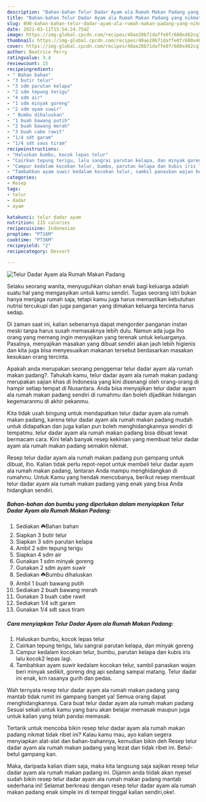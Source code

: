 ```yaml
---
description: "Bahan-bahan Telur Dadar Ayam ala Rumah Makan Padang yang nikmat Untuk Jualan"
title: "Bahan-bahan Telur Dadar Ayam ala Rumah Makan Padang yang nikmat Untuk Jualan"
slug: 890-bahan-bahan-telur-dadar-ayam-ala-rumah-makan-padang-yang-nikmat-untuk-jualan
date: 2021-03-11T15:54:24.754Z
image: https://img-global.cpcdn.com/recipes/48ae20b71daffe0f/680x482cq70/telur-dadar-ayam-ala-rumah-makan-padang-foto-resep-utama.jpg
thumbnail: https://img-global.cpcdn.com/recipes/48ae20b71daffe0f/680x482cq70/telur-dadar-ayam-ala-rumah-makan-padang-foto-resep-utama.jpg
cover: https://img-global.cpcdn.com/recipes/48ae20b71daffe0f/680x482cq70/telur-dadar-ayam-ala-rumah-makan-padang-foto-resep-utama.jpg
author: Beatrice Perry
ratingvalue: 3.4
reviewcount: 15
recipeingredient:
- " Bahan bahan"
- "3 butir telur"
- "3 sdm parutan kelapa"
- "2 sdm tepung terigu"
- "4 sdm air"
- "1 sdm minyak goreng"
- "2 sdm ayam suwir"
- " Bumbu dihaluskan"
- "1 buah bawang putih"
- "2 buah bawang merah"
- "3 buah cabe rawit"
- "1/4 sdt garam"
- "1/4 sdt saus tiram"
recipeinstructions:
- "Haluskan bumbu, kocok lepas telur"
- "Cairkan tepung terigu, lalu sangrai parutan kelapa, dan minyak goreng"
- "Campur kedalam kocokan telur, bumbu, parutan kelapa dan kubis iris lalu kocok2 lepas lagi."
- "Tambahkan ayam suwir kedalam kocokan telur, sambil panaskan wajan beri minyak sedikit, goreng dng api sedang sampai matang. Telur dadar ini enak, krn rasanya gurih dan pedas."
categories:
- Resep
tags:
- telur
- dadar
- ayam

katakunci: telur dadar ayam 
nutrition: 215 calories
recipecuisine: Indonesian
preptime: "PT16M"
cooktime: "PT36M"
recipeyield: "2"
recipecategory: Dessert

---
```



![Telur Dadar Ayam ala Rumah Makan Padang](https://img-global.cpcdn.com/recipes/48ae20b71daffe0f/680x482cq70/telur-dadar-ayam-ala-rumah-makan-padang-foto-resep-utama.jpg)

Selaku seorang wanita, menyuguhkan olahan enak bagi keluarga adalah suatu hal yang mengasyikan untuk kamu sendiri. Tugas seorang istri bukan hanya menjaga rumah saja, tetapi kamu juga harus memastikan kebutuhan nutrisi tercukupi dan juga panganan yang dimakan keluarga tercinta harus sedap.

Di zaman  saat ini, kalian sebenarnya dapat mengorder panganan instan meski tanpa harus susah memasaknya lebih dulu. Namun ada juga lho orang yang memang ingin menyajikan yang terenak untuk keluarganya. Pasalnya, menyajikan masakan yang dibuat sendiri akan jauh lebih higienis dan kita juga bisa menyesuaikan makanan tersebut berdasarkan masakan kesukaan orang tercinta. 



Apakah anda merupakan seorang penggemar telur dadar ayam ala rumah makan padang?. Tahukah kamu, telur dadar ayam ala rumah makan padang merupakan sajian khas di Indonesia yang kini disenangi oleh orang-orang di hampir setiap tempat di Nusantara. Anda bisa menyajikan telur dadar ayam ala rumah makan padang sendiri di rumahmu dan boleh dijadikan hidangan kegemaranmu di akhir pekanmu.

Kita tidak usah bingung untuk mendapatkan telur dadar ayam ala rumah makan padang, karena telur dadar ayam ala rumah makan padang mudah untuk didapatkan dan juga kalian pun boleh menghidangkannya sendiri di tempatmu. telur dadar ayam ala rumah makan padang bisa dibuat lewat bermacam cara. Kini telah banyak resep kekinian yang membuat telur dadar ayam ala rumah makan padang semakin nikmat.

Resep telur dadar ayam ala rumah makan padang pun gampang untuk dibuat, lho. Kalian tidak perlu repot-repot untuk membeli telur dadar ayam ala rumah makan padang, lantaran Anda mampu menghidangkan di rumahmu. Untuk Kamu yang hendak mencobanya, berikut resep membuat telur dadar ayam ala rumah makan padang yang enak yang bisa Anda hidangkan sendiri.

<!--inarticleads1-->

##### Bahan-bahan dan bumbu yang diperlukan dalam menyiapkan Telur Dadar Ayam ala Rumah Makan Padang:

1. Sediakan  ☘️Bahan bahan
1. Siapkan 3 butir telur
1. Siapkan 3 sdm parutan kelapa
1. Ambil 2 sdm tepung terigu
1. Siapkan 4 sdm air
1. Gunakan 1 sdm minyak goreng
1. Gunakan 2 sdm ayam suwir
1. Sediakan  ☘️Bumbu dihaluskan
1. Ambil 1 buah bawang putih
1. Sediakan 2 buah bawang merah
1. Gunakan 3 buah cabe rawit
1. Sediakan 1/4 sdt garam
1. Gunakan 1/4 sdt saus tiram




<!--inarticleads2-->

##### Cara menyiapkan Telur Dadar Ayam ala Rumah Makan Padang:

1. Haluskan bumbu, kocok lepas telur
1. Cairkan tepung terigu, lalu sangrai parutan kelapa, dan minyak goreng
1. Campur kedalam kocokan telur, bumbu, parutan kelapa dan kubis iris lalu kocok2 lepas lagi.
1. Tambahkan ayam suwir kedalam kocokan telur, sambil panaskan wajan beri minyak sedikit, goreng dng api sedang sampai matang. Telur dadar ini enak, krn rasanya gurih dan pedas.




Wah ternyata resep telur dadar ayam ala rumah makan padang yang mantab tidak rumit ini gampang banget ya! Semua orang dapat menghidangkannya. Cara buat telur dadar ayam ala rumah makan padang Sesuai sekali untuk kamu yang baru akan belajar memasak maupun juga untuk kalian yang telah pandai memasak.

Tertarik untuk mencoba bikin resep telur dadar ayam ala rumah makan padang nikmat tidak ribet ini? Kalau kamu mau, ayo kalian segera menyiapkan alat-alat dan bahan-bahannya, kemudian bikin deh Resep telur dadar ayam ala rumah makan padang yang lezat dan tidak ribet ini. Betul-betul gampang kan. 

Maka, daripada kalian diam saja, maka kita langsung saja sajikan resep telur dadar ayam ala rumah makan padang ini. Dijamin anda tiidak akan nyesel sudah bikin resep telur dadar ayam ala rumah makan padang mantab sederhana ini! Selamat berkreasi dengan resep telur dadar ayam ala rumah makan padang enak simple ini di tempat tinggal kalian sendiri,oke!.

